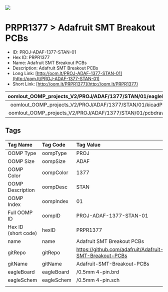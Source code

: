 


  
![][im]
# PRPR1377 > Adafruit SMT Breakout PCBs

- ID: PROJ-ADAF-1377-STAN-01
- Hex ID: PRPR1377
- Name: Adafruit SMT Breakout PCBs
- Description: Adafruit SMT Breakout PCBs
- Long Link: [http://oom.lt/PROJ-ADAF-1377-STAN-01](http://oom.lt/PROJ-ADAF-1377-STAN-01)
- Short Link: [http://oom.lt/PRPR1377](http://oom.lt/PRPR1377)
  

|oomlout_OOMP_projects_V2/PROJ/ADAF/1377/STAN/01/eagleImage.png|oomlout_OOMP_projects_V2/PROJ/ADAF/1377/STAN/01/eagleSchemImage.png|oomlout_OOMP_projects_V2/PROJ/ADAF/1377/STAN/01/kicadPcb3dFront.png|oomlout_OOMP_projects_V2/PROJ/ADAF/1377/STAN/01/kicadPcb3dBack.png|
| :---: | :---: | :---: | :---: |
|oomlout_OOMP_projects_V2/PROJ/ADAF/1377/STAN/01/kicadPcb3d.png|oomlout_OOMP_projects_V2/PROJ/ADAF/1377/STAN/01/bomBack.png|oomlout_OOMP_projects_V2/PROJ/ADAF/1377/STAN/01/bomFront.png|oomlout_OOMP_projects_V2/PROJ/ADAF/1377/STAN/01/pcbdraw.svg|
|oomlout_OOMP_projects_V2/PROJ/ADAF/1377/STAN/01/pcbdrawBack.svg||||

## Tags
  

|Tag Name|Tag Code|Tag Value|
| :--- | :--- | :--- |
|OOMP Type|oompType|PROJ|
|OOMP Size|oompSize|ADAF|
|OOMP Color|oompColor|1377|
|OOMP Description|oompDesc|STAN|
|OOMP Index|oompIndex|01|
|Full OOMP ID|oompID|PROJ-ADAF-1377-STAN-01|
|Hex ID (short code)|hexID|PRPR1377|
|name|name|Adafruit SMT Breakout PCBs|
|gitRepo|gitRepo|https://github.com/adafruit/Adafruit-SMT-Breakout-PCBs|
|gitName|gitName|Adafruit-SMT-Breakout-PCBs|
|eagleBoard|eagleBoard|/0.5mm 4-pin.brd|
|eagleSchem|eagleSchem|/0.5mm 4-pin.sch|
||||



[im]: PROJ/ADAF/1377/STAN/01/kicadPcb3d_450.png
